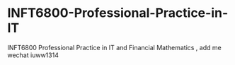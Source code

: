 # INFT6800-Professional-Practice-in-IT
INFT6800 Professional Practice in IT and Financial Mathematics , add me wechat iuww1314
